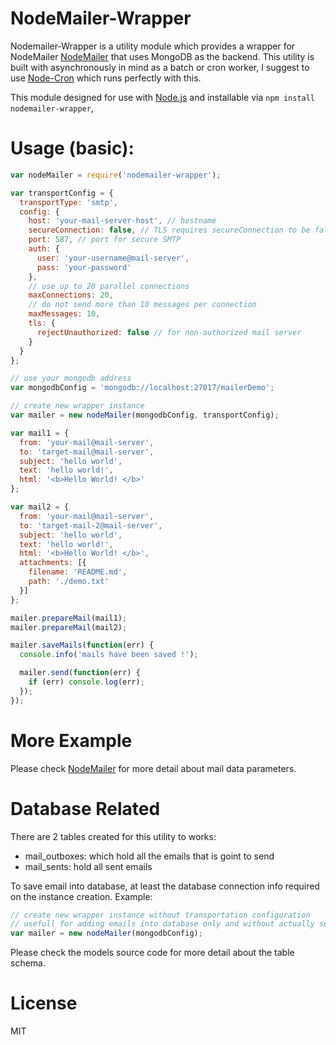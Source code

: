 # NodeMailer-Wrapper

Nodemailer-Wrapper is a utility module which provides a wrapper for NodeMailer [NodeMailer](https://github.com/andris9/Nodemailer) that uses MongoDB as the backend. This utility is built with asynchronously in mind as a batch or cron worker, I suggest to use [Node-Cron](https://github.com/ncb000gt/node-cron) which runs perfectly with this.

This module designed for use with [Node.js](http://nodejs.org) and installable via `npm install nodemailer-wrapper`,

Usage (basic):
==========

```javascript
var nodeMailer = require('nodemailer-wrapper');

var transportConfig = {
  transportType: 'smtp',
  config: {
    host: 'your-mail-server-host', // hostname
    secureConnection: false, // TLS requires secureConnection to be false
    port: 587, // port for secure SMTP
    auth: {
      user: 'your-username@mail-server',
      pass: 'your-password'
    },
    // use up to 20 parallel connections
    maxConnections: 20,
    // do not send more than 10 messages per connection
    maxMessages: 10,
    tls: {
      rejectUnauthorized: false // for non-authorized mail server
    }
  }
};

// use your mongodb address
var mongodbConfig = 'mongodb://localhost:27017/mailerDemo';

// create new wrapper instance
var mailer = new nodeMailer(mongodbConfig, transportConfig);

var mail1 = {
  from: 'your-mail@mail-server',
  to: 'target-mail@mail-server',
  subject: 'hello world',
  text: 'hello world!',
  html: '<b>Hello World! </b>'
};

var mail2 = {
  from: 'your-mail@mail-server',
  to: 'target-mail-2@mail-server',
  subject: 'hello world',
  text: 'hello world!',
  html: '<b>Hello World! </b>',
  attachments: [{ 
    filename: 'README.md',
    path: './demo.txt'
  }]
};

mailer.prepareMail(mail1);
mailer.prepareMail(mail2);

mailer.saveMails(function(err) {
  console.info('mails have been saved !');

  mailer.send(function(err) {
    if (err) console.log(err);
  });
});
```

More Example
==========
Please check [NodeMailer](https://github.com/andris9/Nodemailer) for more detail about mail data parameters.

Database Related
==========
There are 2 tables created for this utility to works:
- mail_outboxes: which hold all the emails that is goint to send
- mail_sents: hold all sent emails

To save email into database, at least the database connection info required on the instance creation. Example:

```javascript
// create new wrapper instance without transportation configuration
// usefull for adding emails into database only and without actually sending it
var mailer = new nodeMailer(mongodbConfig);
```

Please check the models source code for more detail about the table schema.

License
==========

MIT


